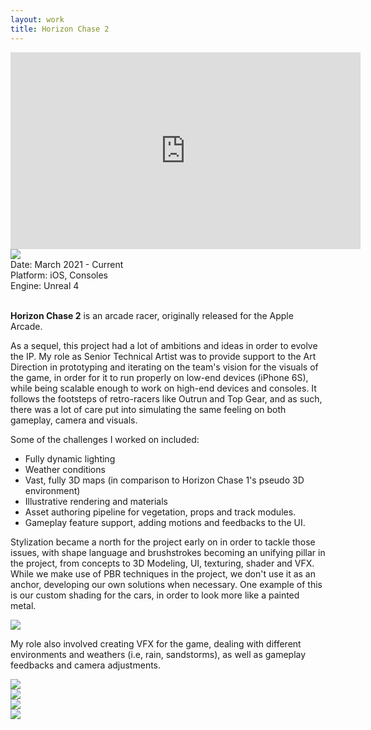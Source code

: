 ```yaml
---
layout: work
title: Horizon Chase 2
---
```


<div class="videoWrapper">
    <iframe width="560" height="315" src="https://www.youtube.com/embed/ZIi7R45tK6w" frameborder="0"
      allow="accelerometer; autoplay; encrypted-media; gyroscope; picture-in-picture" allowfullscreen></iframe>
  </div>
<div class="descriptionBlock">
  <div class="descriptionItem" style="flex-shrink: 1; max-width:30%;">
    <img src="{{site.baseurl}}/assets/images/aquiris-hc2-logo-white.png" style="max-width: 100%;">
  </div>

  <div class="vl"></div>

  <div class="descriptionItem" style="flex-shrink: 1;">
    Date: March 2021 - Current
    <br>
    Platform: iOS, Consoles
    <br>
    Engine: Unreal 4
  </div>
</div>
<br>

<b>Horizon Chase 2</b> is an arcade racer, originally released for the Apple Arcade.

As a sequel, this project had a lot of ambitions and ideas in order to evolve the IP. My role as Senior Technical Artist was to provide support to the Art Direction in prototyping and iterating on the team's vision for the visuals of the game, in order for it to run properly on low-end devices (iPhone 6S), while being scalable enough to work on high-end devices and consoles. It follows the footsteps of retro-racers like Outrun and Top Gear, and as such, there was a lot of care put into simulating the same feeling on both gameplay, camera and visuals.

Some of the challenges I worked on included:

- Fully dynamic lighting
- Weather conditions
- Vast, fully 3D maps (in comparison to Horizon Chase 1's pseudo 3D environment) 
- Illustrative rendering and materials
- Asset authoring pipeline for vegetation, props and track modules.
- Gameplay feature support, adding motions and feedbacks to the UI.

 Stylization became a north for the project early on in order to tackle those issues, with shape language and brushstrokes becoming an unifying pillar in the project, from concepts to 3D Modeling, UI, texturing, shader and VFX. While we make use of PBR techniques in the project, we don't use it as an anchor, developing our own solutions when necessary. One example of this is our custom shading for the cars, in order to look more like a painted metal.

<img src="{{site.baseurl}}/assets/images/HC2-Car.png">

My role also involved creating VFX for the game, dealing with different environments and weathers (i.e, rain, sandstorms), as well as gameplay feedbacks and camera adjustments.

<img src="{{site.baseurl}}/assets/images/HC2-Waterfall.webp">
<br>
<img src="{{site.baseurl}}/assets/images/HC2-Volcano.webp">
<br>
<img src="{{site.baseurl}}/assets/images/HC2-CarsVFX.webp" >
<br>
<img src="{{site.baseurl}}/assets/images/HC2-DayNight.webp">
